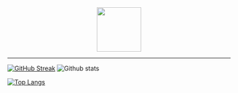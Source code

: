 
<div id="header" align="center">
  <img src="https://media.giphy.com/media/M9gbBd9nbDrOTu1Mqx/giphy.gif" width="100"/>
</div>

---



[![GitHub Streak](http://github-readme-streak-stats.herokuapp.com?user=mrhouzlane&theme=dark&background=000000)](https://git.io/streak-stats)
         ![Github stats](https://github-readme-stats.vercel.app/api?username=mrhouzlane&theme=highcontrast&show_icons=true&count_private=true)

[![Top Langs](https://github-readme-stats.vercel.app/api/top-langs/?username=mrhouzlane&layout=compact&theme=vision-friendly-dark)](https://github.com/anuraghazra/github-readme-stats) 



<!--
**mrhouzlane/mrhouzlane** is a ✨ _special_ ✨ repository because its `README.md` (this file) appears on your GitHub profile.


